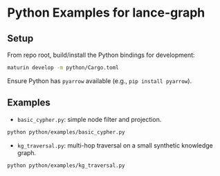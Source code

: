 # Python Examples for lance-graph

## Setup

From repo root, build/install the Python bindings for development:

```bash
maturin develop -m python/Cargo.toml
```

Ensure Python has `pyarrow` available (e.g., `pip install pyarrow`).

## Examples

- `basic_cypher.py`: simple node filter and projection.

```bash
python python/examples/basic_cypher.py
```

- `kg_traversal.py`: multi-hop traversal on a small synthetic knowledge graph.

```bash
python python/examples/kg_traversal.py
```


